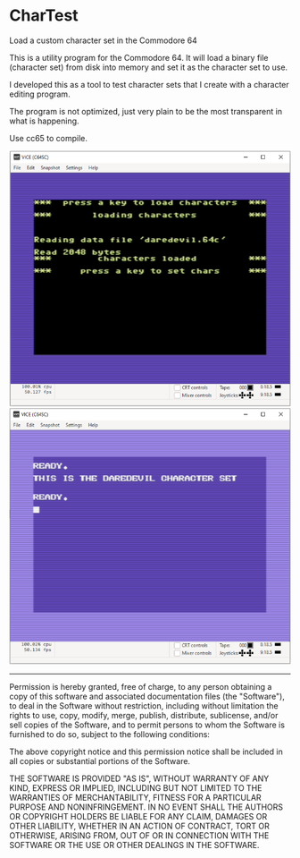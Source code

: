 # CharTest
Load a custom character set in the Commodore 64

This is a utility program for the Commodore 64.
It will load a binary file (character set) from disk into memory and set it as the character set to use.

I developed this as a tool to test character sets that I create with a character editing program.

The program is not optimized, just very plain to be the most transparent in what is happening.

Use cc65 to compile.

![Alt text](/screen1.png?raw=true "Screen1")
![Alt text](/screen2.png?raw=true "Screen2")

---------------------------------------------------------

Permission is hereby granted, free of charge, to any person obtaining a copy of this software and associated documentation files (the "Software"), to deal in the Software without restriction, including without limitation the rights to use, copy, modify, merge, publish, distribute, sublicense, and/or sell copies of the Software, and to permit persons to whom the Software is furnished to do so, subject to the following conditions:

The above copyright notice and this permission notice shall be included in all copies or substantial portions of the Software.

THE SOFTWARE IS PROVIDED "AS IS", WITHOUT WARRANTY OF ANY KIND, EXPRESS OR IMPLIED, INCLUDING BUT NOT LIMITED TO THE WARRANTIES OF MERCHANTABILITY, FITNESS FOR A PARTICULAR PURPOSE AND NONINFRINGEMENT. IN NO EVENT SHALL THE AUTHORS OR COPYRIGHT HOLDERS BE LIABLE FOR ANY CLAIM, DAMAGES OR OTHER LIABILITY, WHETHER IN AN ACTION OF CONTRACT, TORT OR OTHERWISE, ARISING FROM, OUT OF OR IN CONNECTION WITH THE SOFTWARE OR THE USE OR OTHER DEALINGS IN THE SOFTWARE.
